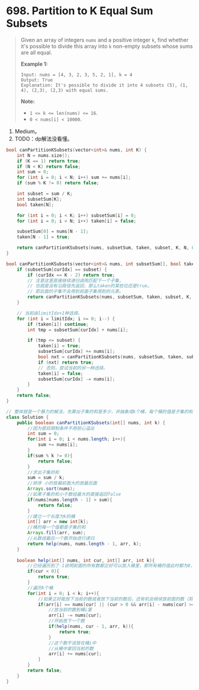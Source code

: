 # 698. Partition to K Equal Sum Subsets

> Given an array of integers `nums` and a positive integer `k`, find whether it's possible to divide this array into `k` non-empty subsets whose sums are all equal.
>
> **Example 1:**
>
> ```
> Input: nums = [4, 3, 2, 3, 5, 2, 1], k = 4
> Output: True
> Explanation: It's possible to divide it into 4 subsets (5), (1, 4), (2,3), (2,3) with equal sums.
> ```
>
> **Note:**
>
> - `1 <= k <= len(nums) <= 16`.
> - `0 < nums[i] < 10000`.

1. Medium。
2. TODO：dp解法没看懂。

```cpp
bool canPartitionKSubsets(vector<int>& nums, int K) {
    int N = nums.size();
    if (K == 1) return true;
    if (N < K) return false;
    int sum = 0;
    for (int i = 0; i < N; i++) sum += nums[i];
    if (sum % K != 0) return false;

    int subset = sum / K;
    int subsetSum[K];
    bool taken[N];

    for (int i = 0; i < K; i++) subsetSum[i] = 0;
    for (int i = 0; i < N; i++) taken[i] = false;

    subsetSum[0] = nums[N - 1];
    taken[N - 1] = true;

    return canPartitionKSubsets(nums, subsetSum, taken, subset, K, N, 0, N - 1);
}

bool canPartitionKSubsets(vector<int>& nums, int subsetSum[], bool taken[], int subset, int K, int N, int curIdx, int limitIdx) {
    if (subsetSum[curIdx] == subset) {
        if (curIdx == K - 2) return true;
        // 注意这里直接继续递归调用匹配下一个子集，
        // 也就是没有沿路径先返回，那么taken的某些位还是true。
        // 即后面的子集不会用到前面子集用到的元素。
        return canPartitionKSubsets(nums, subsetSum, taken, subset, K, N, curIdx + 1, N - 1);
    }

    // 当前由limitIdx+1种选择。
    for (int i = limitIdx; i >= 0; i--) {
        if (taken[i]) continue;
        int tmp = subsetSum[curIdx] + nums[i];

        if (tmp <= subset) {
            taken[i] = true;
            subsetSum[curIdx] += nums[i];
            bool nxt = canPartitionKSubsets(nums, subsetSum, taken, subset, K, N, curIdx, i - 1);
			if (nxt) return true;
            // 否则，尝试当前的另一种选择。
            taken[i] = false;
            subsetSum[curIdx] -= nums[i];
        }
    }
    return false;
}
```

```java
// 整体就是一个暴力的解法，先算出子集的和是多少，并抽象成k个桶，每个桶的值是子集的和。然后尝试所有不同的组合（即放数到桶中），如果存在一种组合可以使每个桶都正好放下，那么返回可以。如果不存在，返回不可以。
class Solution {
    public boolean canPartitionKSubsets(int[] nums, int k) {
        //因为题目限制条件不用担心溢出
        int sum = 0;
        for(int i = 0; i < nums.length; i++){
            sum += nums[i];
        }
        if(sum % k != 0){
            return false;
        }
        //求出子集的和
        sum = sum / k;
        //排序 小的放最前面大的放最后面
        Arrays.sort(nums);
        //如果子集的和小于数组最大的直接返回false
        if(nums[nums.length - 1] > sum){
            return false;
        }
        //建立一个长度为k的桶
        int[] arr = new int[k];
        //桶的每一个值都是子集的和
        Arrays.fill(arr, sum);
        //从数组最后一个数开始进行递归
        return help(nums, nums.length - 1, arr, k);
    }
    
    boolean help(int[] nums, int cur, int[] arr, int k){
        //已经遍历到了-1说明前面的所有数都正好可以放入桶里，那所有桶的值此时都为0，说明找到了结果，返回true
        if(cur < 0){
            return true;
        }
        //遍历k个桶
        for(int i = 0; i < k; i++){
            //如果正好能放下当前的数或者放下当前的数后，还有机会继续放前面的数（剪枝）
            if(arr[i] == nums[cur] || (cur > 0 && arr[i] - nums[cur] >= nums[0])){
                //放当前的数到桶i里
                arr[i] -= nums[cur];
                //开始放下一个数
                if(help(nums, cur - 1, arr, k)){
                    return true;
                }
                //这个数不该放在桶i中
                //从桶中拿回当前的数
                arr[i] += nums[cur];
            }
        }
        return false;
    }
}
```

